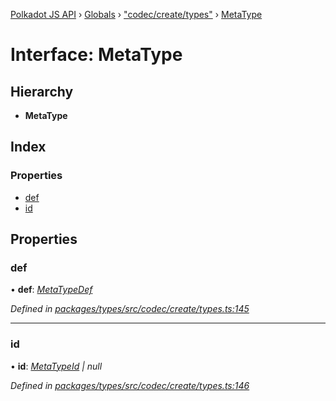 [Polkadot JS API](../README.md) › [Globals](../globals.md) › ["codec/create/types"](../modules/_codec_create_types_.md) › [MetaType](_codec_create_types_.metatype.md)

# Interface: MetaType

## Hierarchy

* **MetaType**

## Index

### Properties

* [def](_codec_create_types_.metatype.md#def)
* [id](_codec_create_types_.metatype.md#id)

## Properties

###  def

• **def**: *[MetaTypeDef](../modules/_codec_create_types_.md#metatypedef)*

*Defined in [packages/types/src/codec/create/types.ts:145](https://github.com/polkadot-js/api/blob/5278138cc3/packages/types/src/codec/create/types.ts#L145)*

___

###  id

• **id**: *[MetaTypeId](../modules/_codec_create_types_.md#metatypeid) | null*

*Defined in [packages/types/src/codec/create/types.ts:146](https://github.com/polkadot-js/api/blob/5278138cc3/packages/types/src/codec/create/types.ts#L146)*

